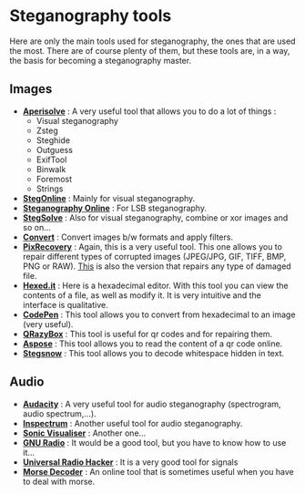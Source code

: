 # Steganography tools

Here are only the main tools used for steganography, the ones that are used the most. There are of course plenty of them, but these tools are, in a way, the basis for becoming a steganography master.

## Images
- [**Aperisolve**](https://aperisolve.fr/) : A very useful tool that allows you to do a lot of things :
  - Visual steganography
  - Zsteg
  - Steghide
  - Outguess
  - ExifTool
  - Binwalk
  - Foremost
  - Strings
- [**StegOnline**](https://stegonline.georgeom.net/upload) : Mainly for visual steganography.
- [**Steganography Online**](https://stylesuxx.github.io/steganography/) : For LSB steganography.
- [**StegSolve**](https://github.com/zardus/ctf-tools/tree/master/stegsolve) : Also for visual steganography, combine or xor images and so on...
- [**Convert**](http://www.imagemagick.org/script/convert.php) : Convert images b/w formats and apply filters.
- [**PixRecovery**](https://online.officerecovery.com/fr/pixrecovery/) : Again, this is a very useful tool. This one allows you to repair different types of corrupted images (JPEG/JPG, GIF, TIFF, BMP, PNG or RAW). [This](https://online.officerecovery.com/fr/) is also the version that repairs any type of damaged file.
- [**Hexed.it**](https://hexed.it/) : Here is a hexadecimal editor. With this tool you can view the contents of a file, as well as modify it. It is very intuitive and the interface is qualitative.
- [**CodePen**](https://codepen.io/abdhass/full/jdRNdj) : This tool allows you to convert from hexadecimal to an image (very useful).
- [**QRazyBox**](https://merricx.github.io/qrazybox/) : This tool is useful for qr codes and for repairing them.
- [**Aspose**](https://products.aspose.app/barcode/fr/recognize/qr) : This tool allows you to read the content of a qr code online.
- [**Stegsnow**](http://manpages.ubuntu.com/manpages/bionic/man1/stegsnow.1.html) : This tool allows you to decode whitespace hidden in text.

## Audio
- [**Audacity**](https://www.01net.com/telecharger/windows/Multimedia/edition_audio/fiches/telecharger-19762.html) : A very useful tool for audio steganography (spectrogram, audio spectrum,...).
- [**Inspectrum**](https://github.com/miek/inspectrum) : Another useful tool for audio steganography.
- [**Sonic Visualiser**](https://www.sonicvisualiser.org/) : Another one...
- [**GNU Radio**](https://wiki.gnuradio.org/index.php/InstallingGR) : It would be a good tool, but you have to know how to use it...
- [**Universal Radio Hacker**](https://github.com/jopohl/urh) : It is a very good tool for signals
- [**Morse Decoder**](https://morsecode.world/international/decoder/audio-decoder-adaptive.html) : An online tool that is sometimes useful when you have to deal with morse.

